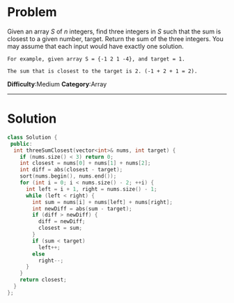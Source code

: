 
# Problem

Given an array _S_ of _n_ integers, find three integers in _S_ such that the sum is closest to a given number, target. Return the sum of the three integers. You may assume that each input would have exactly one solution.

    For example, given array S = {-1 2 1 -4}, and target = 1.

    The sum that is closest to the target is 2. (-1 + 2 + 1 = 2).

**Difficulty**:Medium
**Category**:Array

*****

# Solution

```cpp
class Solution {
 public:
  int threeSumClosest(vector<int>& nums, int target) {
    if (nums.size() < 3) return 0;
    int closest = nums[0] + nums[1] + nums[2];
    int diff = abs(closest - target);
    sort(nums.begin(), nums.end());
    for (int i = 0; i < nums.size() - 2; ++i) {
      int left = i + 1, right = nums.size() - 1;
      while (left < right) {
        int sum = nums[i] + nums[left] + nums[right];
        int newDiff = abs(sum - target);
        if (diff > newDiff) {
          diff = newDiff;
          closest = sum;
        }
        if (sum < target)
          left++;
        else
          right--;
      }
    }
    return closest;
  }
};
```
